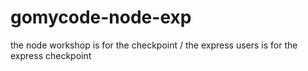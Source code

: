 # gomycode-node-exp
the node workshop is for the checkpoint
/ the express users is for the express checkpoint
